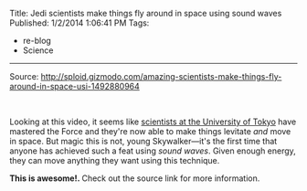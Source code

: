 Title: Jedi scientists make things fly around in space using sound waves
Published: 1/2/2014 1:06:41 PM
Tags:
- re-blog
- Science
---
Source: http://sploid.gizmodo.com/amazing-scientists-make-things-fly-around-in-space-usi-1492880964
<p><img class="descImage" src="http://img.gawkerassets.com/img/19b8wgrjavtvggif/ku-xlarge.gif" alt="" />&nbsp; &nbsp;</p>
<p>Looking at this video, it seems like&nbsp;<a href="http://96ochiai.ws/3DOFacoustic" target="_blank">scientists at the University of Tokyo</a>&nbsp;have mastered the Force and they're now able to make things levitate&nbsp;<em>and&nbsp;</em>move in space. But magic this is not, young Skywalker&mdash;it's the first time that anyone has achieved such a feat using&nbsp;<em>sound waves</em>. Given enough energy, they can move anything they want using this technique.</p>
<p><strong>This is awesome!.&nbsp;</strong>Check out the source link for more information.</p>
